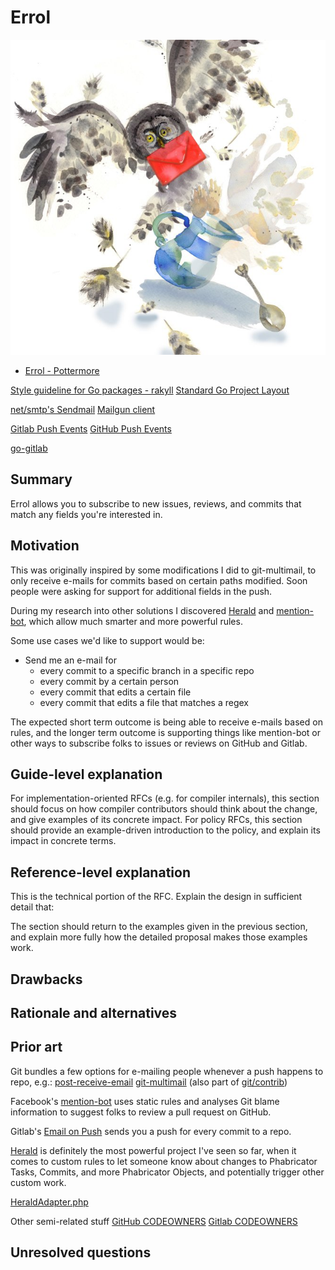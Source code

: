 # Errol

![Errol](/static/errol.jpg)

- [Errol - Pottermore](https://www.pottermore.com/explore-the-story/errol)

[Style guideline for Go packages - rakyll](https://rakyll.org/style-packages/)
[Standard Go Project Layout](https://github.com/golang-standards/project-layout)

[net/smtp's Sendmail](https://golang.org/pkg/net/smtp/#SendMail)
[Mailgun client](https://github.com/mailgun/mailgun-go)

[Gitlab Push Events](https://docs.gitlab.com/ee/user/project/integrations/webhooks.html#push-events)
[GitHub Push Events](https://developer.github.com/v3/activity/events/types/#pushevent)

[go-gitlab](https://github.com/xanzy/go-gitlab)

## Summary

Errol allows you to subscribe to new issues, reviews, and commits that match
any fields you're interested in.

## Motivation

This was originally inspired by some modifications I did to git-multimail, to
only receive e-mails for commits based on certain paths modified. Soon people
were asking for support for additional fields in the push.

During my research into other solutions I discovered [Herald](herald) and
[mention-bot](mention-bot), which allow much smarter and more powerful rules.

Some use cases we'd like to support would be:

- Send me an e-mail for
  - every commit to a specific branch in a specific repo
  - every commit by a certain person
  - every commit that edits a certain file
  - every commit that edits a file that matches a regex

The expected short term outcome is being able to receive e-mails based on rules,
and the longer term outcome is supporting things like mention-bot or other ways
to subscribe folks to issues or reviews on GitHub and Gitlab.

## Guide-level explanation

For implementation-oriented RFCs (e.g. for compiler internals), this section should focus on how compiler contributors should think about the change, and give examples of its concrete impact. For policy RFCs, this section should provide an example-driven introduction to the policy, and explain its impact in concrete terms.

## Reference-level explanation

This is the technical portion of the RFC. Explain the design in sufficient detail that:

The section should return to the examples given in the previous section, and explain more fully how the detailed proposal makes those examples work.

## Drawbacks

## Rationale and alternatives

## Prior art

Git bundles a few options for e-mailing people whenever a push happens to repo, e.g.:
[post-receive-email](https://github.com/git/git/blob/master/contrib/hooks/post-receive-email)
[git-multimail](https://github.com/git-multimail/git-multimail) (also part of [git/contrib](https://github.com/git/git/blob/master/contrib/hooks/multimail/git_multimail.py))

Facebook's [mention-bot](mention-bot) uses static rules and analyses Git blame information
to suggest folks to review a pull request on GitHub.

Gitlab's [Email on Push](gitlab-email-on-push) sends you a push for
every commit to a repo.

[Herald](herald) is definitely the most powerful project I've seen so far, when it
comes to custom rules to let someone know about changes to Phabricator Tasks, Commits,
and more Phabricator Objects, and potentially trigger other custom work.

[HeraldAdapter.php](https://sourcegraph.com/github.com/phacility/phabricator@master/-/blob/src/applications/herald/adapter/HeraldAdapter.php)

Other semi-related stuff
[GitHub CODEOWNERS](https://help.github.com/articles/about-codeowners/)
[Gitlab CODEOWNERS](https://docs.gitlab.com/ee/user/project/code_owners.html)

## Unresolved questions

[gitlab-email-on-push]: https://docs.gitlab.com/ee/user/project/integrations/emails_on_push.html
[herald]: https://secure.phabricator.com/book/phabricator/article/herald/
[mention-bot]: https://github.com/facebookarchive/mention-bot